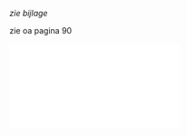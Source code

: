 *zie bijlage*  

zie oa pagina 90

![20081215 TV Sigma Durme Globaal Inrichtingsplan Durmevallei.pdf](.attachments.19891324/20081215%20TV%20Sigma%20Durme%20Globaal%20Inrichtingsplan%20Durmevallei.pdf)

